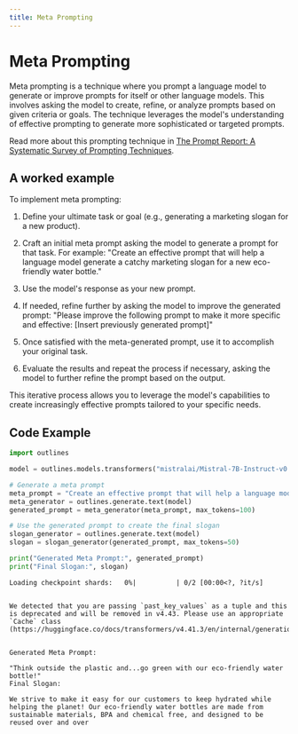 ```yaml
---
title: Meta Prompting
---
```


# Meta Prompting


Meta prompting is a technique where you prompt a language model to generate or improve prompts for itself or other language models. This involves asking the model to create, refine, or analyze prompts based on given criteria or goals. The technique leverages the model's understanding of effective prompting to generate more sophisticated or targeted prompts.
    
Read more about this prompting technique in [The Prompt Report: A Systematic Survey of Prompting Techniques](https://arxiv.org/abs/2406.06608).

## A worked example


To implement meta prompting:

1. Define your ultimate task or goal (e.g., generating a marketing slogan for a new product).

2. Craft an initial meta prompt asking the model to generate a prompt for that task. For example:
   "Create an effective prompt that will help a language model generate a catchy marketing slogan for a new eco-friendly water bottle."

3. Use the model's response as your new prompt.

4. If needed, refine further by asking the model to improve the generated prompt:
   "Please improve the following prompt to make it more specific and effective: [Insert previously generated prompt]"

5. Once satisfied with the meta-generated prompt, use it to accomplish your original task.

6. Evaluate the results and repeat the process if necessary, asking the model to further refine the prompt based on the output.

This iterative process allows you to leverage the model's capabilities to create increasingly effective prompts tailored to your specific needs.
    
## Code Example





```python
import outlines

model = outlines.models.transformers("mistralai/Mistral-7B-Instruct-v0.1", device="cuda")

# Generate a meta prompt
meta_prompt = "Create an effective prompt that will help a language model generate a catchy marketing slogan for a new eco-friendly water bottle."
meta_generator = outlines.generate.text(model)
generated_prompt = meta_generator(meta_prompt, max_tokens=100)

# Use the generated prompt to create the final slogan
slogan_generator = outlines.generate.text(model)
slogan = slogan_generator(generated_prompt, max_tokens=50)

print("Generated Meta Prompt:", generated_prompt)
print("Final Slogan:", slogan)
```


    Loading checkpoint shards:   0%|          | 0/2 [00:00<?, ?it/s]


    We detected that you are passing `past_key_values` as a tuple and this is deprecated and will be removed in v4.43. Please use an appropriate `Cache` class (https://huggingface.co/docs/transformers/v4.41.3/en/internal/generation_utils#transformers.Cache)


    Generated Meta Prompt: 
    
    "Think outside the plastic and...go green with our eco-friendly water bottle!"
    Final Slogan: 
    
    We strive to make it easy for our customers to keep hydrated while helping the planet! Our eco-friendly water bottles are made from sustainable materials, BPA and chemical free, and designed to be reused over and over

